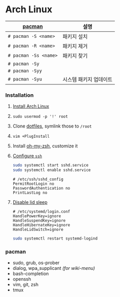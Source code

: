 Arch Linux
========

[pacman][]            | 설명
----------------------|--------
`# pacman -S <name>`  | 패키지 설치
`# pacman -R <name>`  | 패키지 제거
`# pacman -Ss <name>` | 패키지 찾기
`# pacman -Sy`        |
`# pacman -Syy`       |
`# pacman -Syu`       | 시스템 패키지 업데이트

[pacman]: https://wiki.archlinux.org/index.php/Pacman

### Installation

1.  [Install Arch Linux](http://www.linuxveda.com/2014/06/07/arch-linux-tutorial)

1.  `sudo usermod -p '!' root`

1.  Clone [dotfiles](https://github.com/simnalamburt/dotfiles), symlink those to `/root`

1.  `vim +PlugInstall`

1.  Install [oh-my-zsh](https://github.com/robbyrussell/oh-my-zsh), customize it

1.  [Configure `ssh`](https://wiki.archlinux.org/index.php/Secure_Shell)

    ```sh
    sudo systemctl start sshd.service
    sudo systemctl enable sshd.service
    ```

    ```
    # /etc/ssh/sshd_config
    PermitRootLogin no
    PasswordAuthentication no
    PrintLastLog no
    ```

1.  [Disable lid sleep](http://unix.stackexchange.com/a/52645)

    ```
    # /etc/systemd/login.conf
    HandlePowerKey=ignore
    HandleSuspendKey=ignore
    HandleHibernateKey=ignore
    HandleLidSwitch=ignore
    ```

    ```sh
    sudo systemctl restart systemd-logind
    ```

### pacman

* sudo, grub, os-prober
* dialog, wpa_supplicant *(for wiki-menu)*
* bash-completion
* openssh
* vim, git, zsh
* tmux
